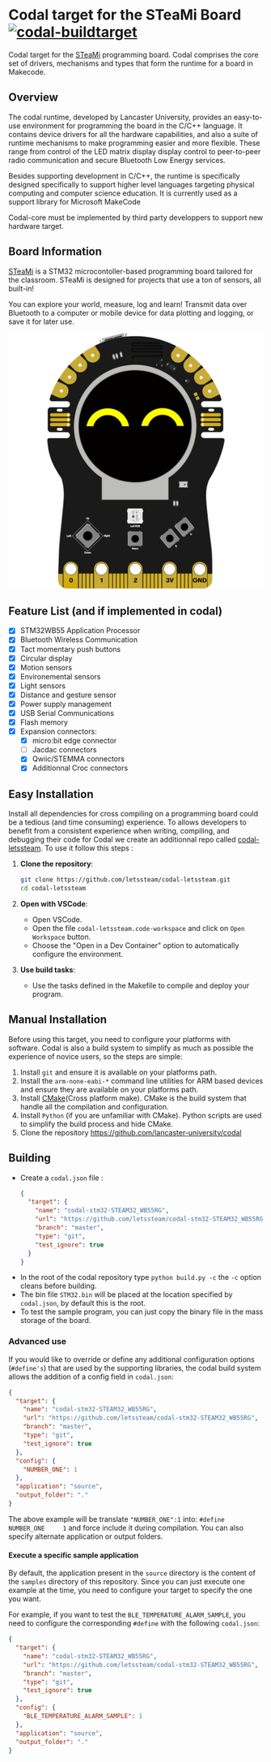# Codal target for the STeaMi Board[![codal-buildtarget](https://github.com/letssteam/codal-stm32-STEAM32_WB55RG/actions/workflows/codal-buildtarget.yml/badge.svg)](https://github.com/letssteam/codal-stm32-STEAM32_WB55RG/actions/workflows/codal-buildtarget.yml)

Codal target for the [STeaMi](https://www.steami.cc/) programming board. Codal comprises the core set of drivers, mechanisms and types that form the runtime for a board in Makecode.

## Overview

The codal runtime, developed by Lancaster University, provides an easy-to-use environment for programming the board in the C/C++ language. It contains device drivers for all the hardware capabilities, and also a suite of runtime mechanisms to make programming easier and more flexible. These range from control of the LED matrix display display control to peer-to-peer radio communication and secure Bluetooth Low Energy services.

Besides supporting development in C/C++, the runtime is specifically designed specifically to support higher level languages targeting physical computing and computer science education. It is currently used as a support library for Microsoft MakeCode

Codal-core must be implemented by third party developpers to support new hardware target.

## Board Information

[STeaMi](https://www.steami.cc/) is a STM32 microcontoller-based programming board tailored for the classroom. STeaMi is designed for projects that use a ton of sensors, all built-in!

You can explore your world, measure, log and learn! Transmit data over Bluetooth to a computer or mobile device for data plotting and logging, or save it for later use.

<img src="https://github.com/steamicc/assets/blob/main/Steami.png?raw=true"/>

## Feature List (and if implemented in codal)

- [x] STM32WB55 Application Processor
- [x] Bluetooth Wireless Communication
- [x] Tact momentary push buttons
- [x] Circular display
- [x] Motion sensors
- [x] Environemental sensors
- [x] Light sensors
- [x] Distance and gesture sensor
- [x] Power supply management
- [x] USB Serial Communications
- [x] Flash memory
- [x] Expansion connectors:
  - [x] micro:bit edge connector
  - [ ] Jacdac connectors
  - [x] Qwiic/STEMMA connectors
  - [x] Additionnal Croc connectors

## Easy Installation

Install all dependencies for cross compiling on a programming board could be a tedious (and time consuming) experience. To allows developers to benefit from a consistent experience when writing, compiling, and debugging their code for Codal we create an additionnal repo called [codal-letssteam](https://github.com/letssteam/codal-letssteam). To use it follow this steps :

1. **Clone the repository**:

   ```bash
   git clone https://github.com/letssteam/codal-letssteam.git
   cd codal-letssteam
   ```

2. **Open with VSCode**:

   - Open VSCode.
   - Open the file `codal-letssteam.code-workspace` and click on `Open Workspace` button.
   - Choose the "Open in a Dev Container" option to automatically configure the environment.

3. **Use build tasks**:
   - Use the tasks defined in the Makefile to compile and deploy your program.

## Manual Installation

Before using this target, you need to configure your platforms with software.
Codal is also a build system to simplify as much as possible the experience of novice users, so the steps are simple:

1. Install `git` and ensure it is available on your platforms path.
2. Install the `arm-none-eabi-*` command line utilities for ARM based devices and ensure they are available on your platforms path.
3. Install [CMake](https://cmake.org)(Cross platform make). CMake is the build system that handle all the compilation and configuration.
4. Install `Python` (if you are unfamiliar with CMake). Python scripts are used to simplify the build process and hide CMake.
5. Clone the repository <https://github.com/lancaster-university/codal>

## Building

- Create a `codal.json` file :
  ```json
  {
    "target": {
      "name": "codal-stm32-STEAM32_WB55RG",
      "url": "https://github.com/letssteam/codal-stm32-STEAM32_WB55RG",
      "branch": "master",
      "type": "git",
      "test_ignore": true
    }
  }
  ```
- In the root of the codal repository type `python build.py -c` the `-c` option cleans before building.
- The bin file `STM32.bin` will be placed at the location specified by `codal.json`, by default this is the root.
- To test the sample program, you can just copy the binary file in the mass storage of the board.

### Advanced use

If you would like to override or define any additional configuration options (`#define's`) that are used by the supporting libraries, the codal build system allows the addition of a config field in `codal.json`:

```json
{
  "target": {
    "name": "codal-stm32-STEAM32_WB55RG",
    "url": "https://github.com/letssteam/codal-stm32-STEAM32_WB55RG",
    "branch": "master",
    "type": "git",
    "test_ignore": true
  },
  "config": {
    "NUMBER_ONE": 1
  },
  "application": "source",
  "output_folder": "."
}
```

The above example will be translate `"NUMBER_ONE":1` into: `#define NUMBER_ONE     1` and force include it during compilation. You can also specify alternate application or output folders.

#### Execute a specific sample application

By default, the application present in the `source` directory is the content of the `samples` directory of this repository. Since you can just execute one example at the time, you need to configure your target to specify the one you want.

For example, if you want to test the `BLE_TEMPERATURE_ALARM_SAMPLE`, you need to configure the corresponding `#define` with the following `codal.json`:

```json
{
  "target": {
    "name": "codal-stm32-STEAM32_WB55RG",
    "url": "https://github.com/letssteam/codal-stm32-STEAM32_WB55RG",
    "branch": "master",
    "type": "git",
    "test_ignore": true
  },
  "config": {
    "BLE_TEMPERATURE_ALARM_SAMPLE": 1
  },
  "application": "source",
  "output_folder": "."
}
```
